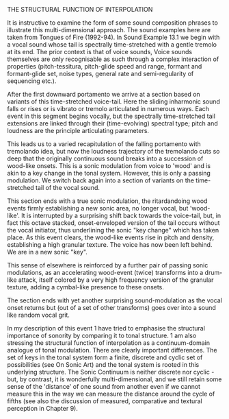 <page id=15>
THE STRUCTURAL FUNCTION OF INTERPOLATION

It is instructive to examine the form of some sound composition phrases to illustrate this multi-dimensional approach. The sound examples here are taken from Tongues of Fire (1992-94). In Sound Example 13.1 we begin with a vocal sound whose tail is spectrally time-stretched with a gentle tremolo at its end. The prior context is that of voice sounds, Voice sounds themselves are only recognisable as such through a complex interaction of properties (pitch-tessitura, pitch-glide speed and range, formant and formant-glide set, noise types, general rate and semi-regularity of sequencing etc.).

After the first downward portamento we arrive at a section based on variants of this time-stretched voice-tail. Here the sliding inharmonic sound falls or rises or is vibrato or tremolo articulated in numerous ways. Each event in this segment begins vocally, but the spectrally time-stretched tail extensions are linked through their (time-evolving) spectral type; pitch and loudness are the principle articulating parameters.

This leads us to a varied recapitulation of the falling portamento with tremolando idea, but now the loudness trajectory of the tremolando cuts so deep that the originally continuous sound breaks into a succession of wood-like onsets. This is a sonic modulation from voice to 'wood' and is akin to a key change in the tonal system. However, this is only a passing modulation. We switch back again into a section of variants on the time-stretched tail of the vocal sound.

This section ends with a true sonic modulation, the ritardandoing wood events firmly establishing a new sonic area, no longer vocal, but 'wood-like'. It is interrupted by a surprising shift back towards the voice-tail, but, in fact this octave stacked, onset-enveloped version of the tail occurs without the vocal initiator, thus underlining the sonic "key change" which has taken place. As this event clears, the wood-like events rise in pitch and density, establishing a high granular texture. The voice has now been left behind. We are in a new sonic "key".

This sense of elsewhere is reinforced by a further pair of passing sonic modulations, as an accelerating wood-event (twice) transforms into a drum-like attack, itself colored by a very high frequency version of the granular texture, adding a cymbal-like presence to these onsets.

The section ends with yet another surprising sound-modulation as the vocal onset returns but (out of a set of other transforms) goes over into a sound like random vocal grit.

In my description of this event 1 have tried to emphasise the structural importance of sonority by comparing it to tonal structure. 1 am also stressing the structural function of interpolation as a continuum-domain analogue of tonal modulation. There are clearly important differences. The set of keys in the tonal system form a finite, discrete and cyclic set of possibilities (see On Sonic Art) and the tonal system is rooted in this underlying structure. The Sonic Continuum is neither discrete nor cyclic - but, by contrast, it is wonderfully multi-dimensional, and we still retain some sense of the 'distance' of one sound from another even if we cannot measure this in the way we can measure the distance around the cycle of fifths (see also the discussion of measured, comparative and textural perception in Chapter 9).
</page>
